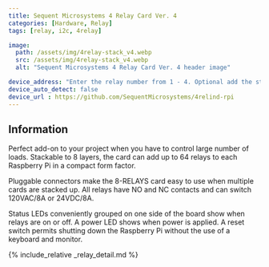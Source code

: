 ```yaml
---
title: Sequent Microsystems 4 Relay Card Ver. 4
categories: [Hardware, Relay]
tags: [relay, i2c, 4relay]

image:
  path: /assets/img/4relay-stack_v4.webp
  src: /assets/img/4relay-stack_v4.webp
  alt: "Sequent Microsystems 4 Relay Card Ver. 4 header image"

device_address: "Enter the relay number from 1 - 4. Optional add the stack level number. Default 0."
device_auto_detect: false
device_url : https://github.com/SequentMicrosystems/4relind-rpi
---
```


## Information

Perfect add-on to your project when you have to control large number of loads. Stackable to 8 layers, the card can add up to 64 relays to each Raspberry Pi in a compact form factor.

Pluggable connectors make the 8-RELAYS card easy to use when multiple cards are stacked up. All relays have NO and NC contacts and can switch 120VAC/8A or 24VDC/8A.

Status LEDs conveniently grouped on one side of the board show when relays are on or off. A power LED shows when power is applied. A reset switch permits shutting down the Raspberry Pi without the use of a keyboard and monitor.

{% include_relative _relay_detail.md %}
